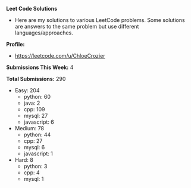 **Leet Code Solutions**

- Here are my solutions to various LeetCode problems. Some solutions are answers to the same problem but use different languages/approaches.

**Profile:**

- https://leetcode.com/u/ChloeCrozier

**Submissions This Week:** 4

**Total Submissions:** 290
- Easy: 204
  - python: 60
  - java: 2
  - cpp: 109
  - mysql: 27
  - javascript: 6
- Medium: 78
  - python: 44
  - cpp: 27
  - mysql: 6
  - javascript: 1
- Hard: 8
  - python: 3
  - cpp: 4
  - mysql: 1